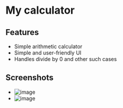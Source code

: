 # My calculator

## Features
- Simple arithmetic calculator
- Simple and user-friendly UI
- Handles divide by 0 and other such cases

## Screenshots
- ![image](https://user-images.githubusercontent.com/70219319/236856316-a172fa0b-fc7b-4312-9924-3ea676879d58.png)
- ![image](https://user-images.githubusercontent.com/70219319/236856424-5ac32c67-5c38-4dcd-95c7-70a852fcec5c.png)
